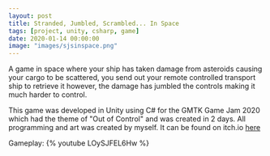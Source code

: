 ```yaml
---
layout: post
title: Stranded, Jumbled, Scrambled... In Space
tags: [project, unity, csharp, game]
date: 2020-01-14 00:00:00
image: "images/sjsinspace.png"
---
```


A game in space where your ship has taken damage from asteroids causing your cargo to be scattered, you send out your remote controlled transport ship to retrieve it however, the damage has jumbled the controls making it much harder to control.

This game was developed in Unity using C# for the GMTK Game Jam 2020 which had the theme of "Out of Control" and was created in 2 days. All programming and art was created by myself.
It can be found on itch.io [here](https://tobywishart.itch.io/sjs-in-space)

Gameplay:
{% youtube LOySJFEL6Hw %}